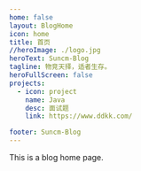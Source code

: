 ```yaml
---
home: false
layout: BlogHome
icon: home
title: 首页
//heroImage: ./logo.jpg
heroText: Suncm-Blog
tagline: 物竞天择，适者生存。
heroFullScreen: false
projects:
  - icon: project
    name: Java
    desc: 面试题
    link: https://www.ddkk.com/

footer: Suncm-Blog
---
```


This is a blog home page.
